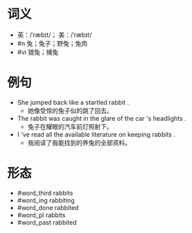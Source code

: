 # 词义
- 英：/ˈræbɪt/； 美：/ˈræbɪt/
- #n 兔；兔子；野兔；兔肉
- #vi 猎兔；捕兔
# 例句
- She jumped back like a startled rabbit .
	- 她像受惊的兔子似的跳了回去。
- The rabbit was caught in the glare of the car 's headlights .
	- 兔子在耀眼的汽车前灯照射下。
- I 've read all the available literature on keeping rabbits .
	- 我阅读了我能找到的养兔的全部资料。
# 形态
- #word_third rabbits
- #word_ing rabbiting
- #word_done rabbited
- #word_pl rabbits
- #word_past rabbited

